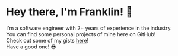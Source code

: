 # Hey there, I'm Franklin! 👋
I'm a software engineer with 2+ years of experience in the industry.\
You can find some personal projects of mine here on GitHub!\
Check out some of my gists [here](https://gist.github.com/franklinmoy3)!\
Have a good one! 😎

